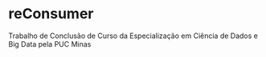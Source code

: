 # reConsumer
Trabalho de Conclusão de Curso da Especialização em Ciência de Dados e Big Data pela PUC Minas

